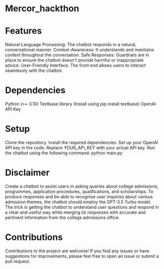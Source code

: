 # Mercor_hackthon

# Features
Natural Language Processing: The chatbot responds in a natural, conversational manner.
Context-Awareness: It understands and maintains context throughout the conversation.
Safe Responses: Guardrails are in place to ensure the chatbot doesn't provide harmful or inappropriate advice.
User-Friendly Interface: The front end allows users to interact seamlessly with the chatbot.
# Dependencies
Python (>= 3.10)
Textbase library (Install using pip install textbase)
OpenAI API Key
# Setup
Clone the repository.
Install the required dependencies.
Set up your OpenAI API key in the code. Replace YOUR_API_KEY with your actual API key.
Run the chatbot using the following command: python main.py
# Disclaimer
Create a chatbot to assist users in asking queries about college admissions, programmes, application procedures, qualifications, and scholarships. To produce responses and be able to recognise user inquiries about various admission themes, the chatbot should employ the GPT-3.5 Turbo model. The trick is getting the chatbot to understand user questions and respond in a clear and useful way while merging its responses with accurate and pertinent information from the college admissions office.

# Contributions
Contributions to the project are welcome! If you find any issues or have suggestions for improvements, please feel free to open an issue or submit a pull request.



